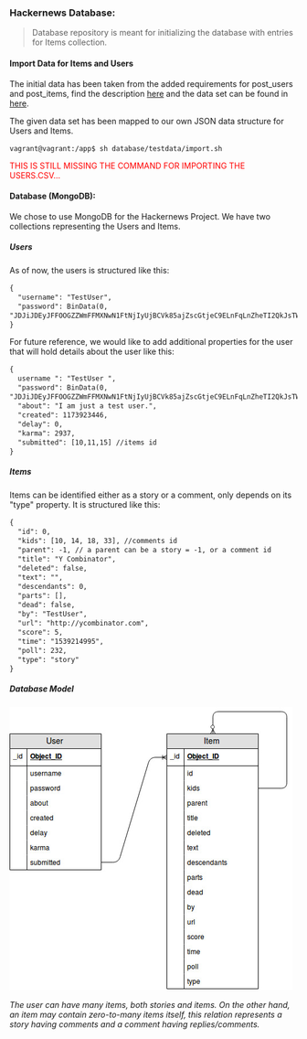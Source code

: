 ### Hackernews Database:
> Database repository is meant for initializing the database with entries for Items collection.

#### Import Data for Items and Users
The initial data has been taken from the added requirements for post_users and post_items, find the description [here](https://github.com/datsoftlyngby/soft2018fall-lsd-teaching-material/blob/master/assignments/03-Minimum_Requirements_and_API_Description.md) and the data set can be found in [here](https://github.com/datsoftlyngby/soft2018fall-lsd-teaching-material/tree/master/assignments/03-Minimum_Requirements_and_API_Description).

The given data set has been mapped to our own JSON data structure for Users and Items.
```
vagrant@vagrant:/app$ sh database/testdata/import.sh
```

<span style="color: red">THIS IS STILL MISSING THE COMMAND FOR IMPORTING THE USERS.CSV...</span>

#### Database (MongoDB):
We chose to use MongoDB for the Hackernews Project. We have two collections representing the Users and Items.

##### Users
As of now, the users is structured like this:

```
{
  "username": "TestUser",
  "password": BinData(0, "JDJiJDEyJFFOOGZZWmFFMXNwN1FtNjIyUjBCVk85ajZscGtjeC9ELnFqLnZheTI2QkJsTWFMdm9jZTYy")
}
```

For future reference, we would like to add additional properties for the user that will hold details about the user like this:

```
{
  username ": "TestUser ",
  "password": BinData(0, "JDJiJDEyJFFOOGZZWmFFMXNwN1FtNjIyUjBCVk85ajZscGtjeC9ELnFqLnZheTI2QkJsTWFMdm9jZTYy")
  "about": "I am just a test user.",
  "created": 1173923446,
  "delay": 0,
  "karma": 2937,
  "submitted": [10,11,15] //items id
}
```

##### Items
Items can be identified either as a story or a comment, only depends on its "type" property. It is structured like this:

```
{
  "id": 0,
  "kids": [10, 14, 18, 33], //comments id
  "parent": -1, // a parent can be a story = -1, or a comment id
  "title": "Y Combinator",
  "deleted": false,
  "text": "",
  "descendants": 0,
  "parts": [],
  "dead": false,
  "by": "TestUser",
  "url": "http://ycombinator.com",
  "score": 5,
  "time": "1539214995",
  "poll": 232,
  "type": "story"
}
```
##### Database Model
![ER Diagram](https://github.com/ProjectHackernewsGroup04/Documentation/blob/master/images/ER.jpg)

_The user can have many items, both stories and items. On the other hand, an item may contain zero-to-many items itself, this relation represents a story having comments and a comment having replies/comments._
